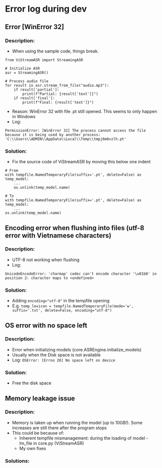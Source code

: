 # Error log during dev

## Error [WinError 32]
### Description:
- When using the sample code, things break.
```
from ViStreamASR import StreamingASR

# Initialize ASR
asr = StreamingASR()

# Process audio file
for result in asr.stream_from_file("audio.mp3"):
    if result['partial']:
        print(f"Partial: {result['text']}")
    if result['final']:
        print(f"Final: {result['text']}")
```
- Reason: WinError 32 with file .pt still opened. This seems to only happen in Windows
- Log:
```
PermissionError: [WinError 32] The process cannot access the file because it is being used by another process: 'C:\\Users\\ADMIN\\AppData\\Local\\Temp\\tmpj6m6vzlh.pt'
```
### Solution:
- Fix the source code of ViStreamASR by moving this below one indent
```
# From
with tempfile.NamedTemporaryFile(suffix='.pt', delete=False) as temp_model:
    ...
    os.unlink(temp_model.name)

# To
with tempfile.NamedTemporaryFile(suffix='.pt', delete=False) as temp_model:
    ...
os.unlink(temp_model.name)
```

## Encoding error when flushing into files (utf-8 error with Vietnamese characters)
### Description:
- UTF-8 not working when flushing
- Log:
```
UnicodeEncodeError: 'charmap' codec can't encode character '\u01b0' in position 2: character maps to <undefined>
```
### Solution:
- Adding ```encoding="utf-8"``` in the tempfile opening
- E.g. ```temp_lexicon = tempfile.NamedTemporaryFile(mode='w', suffix='.txt', delete=False, encoding="utf-8")```

## OS error with no space left
### Description:
- Error when initializing models (core.ASREngine.initialize_models)
- Usually when the Disk space is not available
- Log: ```OSError: [Errno 28] No space left on device```
### Solution:
- Free the disk space

## Memory leakage issue
### Description:
- Memory is taken up when running the model (up to 10GB!). Some increases are still there after the program stops
- This could be because of:
    + Inherent tempfile mismanagement: during the loading of model - lm_file in core.py (ViStreamASR)
    + My own fixes
### Solutions: